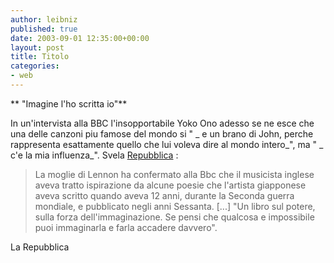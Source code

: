 ```yaml
---
author: leibniz
published: true
date: 2003-09-01 12:35:00+00:00
layout: post
title: Titolo
categories:
- web
---
```


   **   "Imagine l'ho scritta io"**

In un'intervista alla BBC l'insopportabile Yoko Ono adesso se ne esce che una delle canzoni piu famose del mondo si " _ e un brano di John, perche rappresenta esattamente quello che lui voleva dire al mondo intero_", ma " _ c'e la mia influenza_". Svela  [   Repubblica](http://www.repubblica.it/2003/i/sezioni/spettacoli_e_cultura/yoko/yoko/yoko.html) :

>  
> 
> La moglie di Lennon ha confermato alla Bbc che il musicista inglese aveva tratto ispirazione da alcune poesie che l'artista giapponese aveva scritto quando aveva 12 anni, durante la Seconda guerra mondiale, e pubblicato negli anni Sessanta. [...] "Un libro sul potere, sulla forza dell'immaginazione. Se pensi che qualcosa e impossibile puoi immaginarla e farla accadere davvero".

 

  La Repubblica
